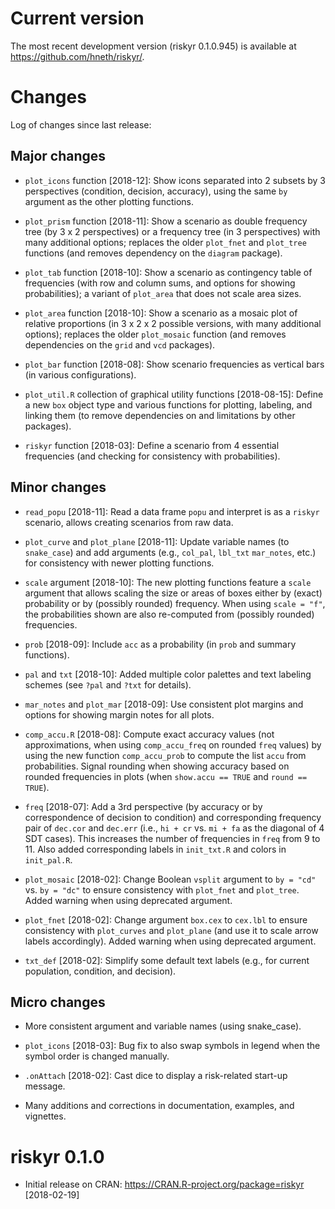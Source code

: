 
# Current version

The most recent development version (riskyr 0.1.0.945) is available at <https://github.com/hneth/riskyr/>. 

# Changes

Log of changes since last release: 

## Major changes

- `plot_icons` function [2018-12]: 
Show icons separated into 2 subsets by 3 perspectives (condition, decision, accuracy), using the same `by` argument as the other plotting functions. 

- `plot_prism` function [2018-11]: 
Show a scenario as double frequency tree (by 3 x 2 perspectives) or a frequency tree (in 3 perspectives) with many additional options; replaces the older `plot_fnet` and `plot_tree` functions (and removes dependency on the `diagram` package).

- `plot_tab` function [2018-10]: 
Show a scenario as contingency table of frequencies (with row and column sums, and options for showing probabilities); 
a variant of `plot_area` that does not scale area sizes. 

- `plot_area` function [2018-10]: 
Show a scenario as a mosaic plot of relative proportions (in 3 x 2 x 2 possible versions, with many additional options); 
replaces the older `plot_mosaic` function (and removes dependencies on the `grid` and `vcd` packages).

- `plot_bar` function [2018-08]: 
Show scenario frequencies as vertical bars (in various configurations). 

- `plot_util.R` collection of graphical utility functions [2018-08-15]: 
Define a new `box` object type and various functions for plotting, labeling, and linking them 
(to remove dependencies on and limitations by other packages).

- `riskyr` function [2018-03]: 
Define a scenario from 4 essential frequencies (and checking for consistency with probabilities). 


## Minor changes

- `read_popu` [2018-11]: 
Read a data frame `popu` and interpret is as a `riskyr` scenario, allows creating scenarios from raw data. 

- `plot_curve` and `plot_plane` [2018-11]:
Update variable names (to `snake_case`) and add arguments (e.g., `col_pal`, `lbl_txt` `mar_notes`, etc.) for consistency with newer plotting functions. 

- `scale` argument [2018-10]: 
The new plotting functions feature a `scale` argument that allows scaling the size or areas of boxes either by (exact) probability or by (possibly rounded) frequency. When using `scale = "f"`, the probabilities shown are also re-computed from (possibly rounded) frequencies. 

- `prob` [2018-09]: 
Include `acc` as a probability (in `prob` and summary functions). 

- `pal` and `txt` [2018-10]: 
Added multiple color palettes and text labeling schemes (see `?pal` and `?txt` for details). 

- `mar_notes` and `plot_mar` [2018-09]: 
Use consistent plot margins and options for showing margin notes for all plots.

- `comp_accu.R` [2018-08]: 
Compute exact accuracy values (not approximations, when using `comp_accu_freq` on rounded `freq` values) by using the new function `comp_accu_prob` to compute the list `accu` from probabilities. Signal rounding when showing accuracy based on rounded frequencies in plots (when `show.accu == TRUE` and `round == TRUE`). 

- `freq` [2018-07]: 
Add a 3rd perspective (by accuracy or by correspondence of decision to condition) and corresponding frequency pair of `dec.cor` and `dec.err` (i.e., `hi + cr` vs. `mi + fa` as the diagonal of 4 SDT cases). This increases the number of frequencies in `freq` from 9 to 11. Also added corresponding labels in `init_txt.R` and colors in `init_pal.R`. 

- `plot_mosaic` [2018-02]: 
Change Boolean `vsplit` argument to `by = "cd"` vs. `by = "dc"` to ensure consistency with `plot_fnet` and `plot_tree`. Added warning when using deprecated argument. 

- `plot_fnet` [2018-02]: 
Change argument `box.cex` to `cex.lbl` to ensure consistency with `plot_curves` and `plot_plane` (and use it to scale arrow labels accordingly). Added warning when using deprecated argument.

- `txt_def` [2018-02]: 
Simplify some default text labels (e.g., for current population, condition, and decision). 


## Micro changes

- More consistent argument and variable names (using snake_case).

- `plot_icons` [2018-03]: 
Bug fix to also swap symbols in legend when the symbol order is changed manually.

- `.onAttach` [2018-02]: 
Cast dice to display a risk-related start-up message. 

- Many additions and corrections in documentation, examples, and vignettes. 


# riskyr 0.1.0

- Initial release on CRAN: <https://CRAN.R-project.org/package=riskyr> [2018-02-19] 

